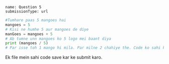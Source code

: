 ```ngMeta
name: Question 5
submissionType: url
```

```python
#Tumhare paas 5 mangoes hai
mangoes = 5
# Kisi ne humhe 5 aur mangoes de diye
manGoes = mangoes + 5
# Ab tumne unn mangoes ko 5 logo mei baant diya
print (mangoes / 5)
# Par isse toh 1 mango hi mila. Par milne 2 chahiye the. Code ko sahi karo jisse ki sabko sahi mangoes mile.
```

Ek file mein sahi code save kar ke submit karo.
